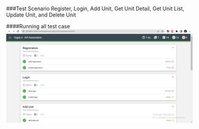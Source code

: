 ###Test Scenario Register, Login, Add Unit, Get Unit Detail, Get Unit List, Update Unit, and Delete Unit

####Running all test case
![Alt text](image.png)